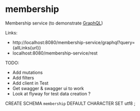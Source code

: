 # membership

Membership service (to demonstrate [GraphQL](http://facebook.github.io/graphql))

Links:

* http://localhost:8080/membership-service/graphql?query={allLinks{url}}
* localhost:8080/membership-service/rest

TODO:

* Add mutations
* Add filters
* Add client in Test
* Get swagger & swagger ui to work
* Look at flyway for test data creation ?

CREATE SCHEMA `membership` DEFAULT CHARACTER SET utf8 ;